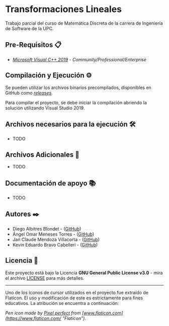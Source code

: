 # Transformaciones Lineales

Trabajo parcial del curso de Matemática Discreta de la carrera de Ingeniería de Software de la UPC.

## Pre-Requisitos 📋

- [_Microsoft Visual C++ 2019_](https://visualstudio.microsoft.com/) - _Community/Professional/Enterprise_

## Compilación y Ejecución ⚙️

Se pueden utilizar los archivos binarios precompilados, disponibles en GitHub como [_releases_](https://github.com/dalbitresb12/tp-mate-discreta/releases).

Para compilar el proyecto, se debe iniciar la compilación abriendo la solución utilizando Visual Studio 2019.

## Archivos necesarios para la ejecución 🛠️

- TODO

## Archivos Adicionales 📁

- TODO

## Documentación de apoyo 📚

- TODO

## Autores ✒️

- Diego Albitres Blondet - ([GitHub](https://github.com/dalbitresb12))
- Ángel Omar Meneses Torres - ([GitHub](https://github.com/amenes12))
- Jan Claude Mendoza Villacorta - ([GitHub](https://github.com/JaMe07))
- Kevin Eduardo Bravo Cabelleri - ([GitHub](https://github.com/9naa))

## Licencia 📄

Este proyecto está bajo la Licencia **GNU General Public License v3.0** - mira el archivo [LICENSE](LICENSE) para más detalles.

---

Uno de los íconos de cursor utilizados en el proyecto fue extraído de Flaticon. El uso y modificación de este es estrictamente para fines educativos. La atribución se encuentra a continuación:

_Pen icon made by [Pixel perfect](https://www.flaticon.com/authors/pixel-perfect "Pixel perfect") from [www.flaticon.com](https://www.flaticon.com/ "Flaticon")._
